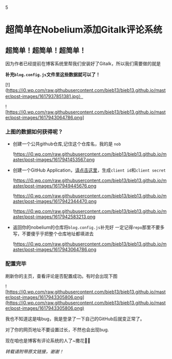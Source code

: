 5
# 超简单在Nobelium添加Gitalk评论系统

## 超简单！超简单！超简单！

因为作者已经提前在博客系统里帮我们安装好了Gitalk，所以我们需要做的就是

**补充`blog.config.js`文件里这些数据就可以了！**

[!](https://i0.wp.com/raw.githubusercontent.com/bieb13/bieb13.github.io/master/post-images/1617937851381.jpg）

![https://i0.wp.com/raw.githubusercontent.com/bieb13/bieb13.github.io/master/post-images/1617943064786.png]

### 上图的数据如何获得呢？

- 创建一个公共github仓库,记住这个仓库名，我的是 `nob`
    
    !https://i0.wp.com/raw.githubusercontent.com/bieb13/bieb13.github.io/master/post-images/1617941453567.png
    
- 创建一个GitHub Application，[请点击这里](https://github.com/settings/applications/new)，生成`client id`和`client secret`
    
    !https://i0.wp.com/raw.githubusercontent.com/bieb13/bieb13.github.io/master/post-images/1617949445676.png
    
    !https://i0.wp.com/raw.githubusercontent.com/bieb13/bieb13.github.io/master/post-images/1617942344470.png
    
    !https://i0.wp.com/raw.githubusercontent.com/bieb13/bieb13.github.io/master/post-images/1617942583213.png
    
- 返回你的nobelium的仓库将`blog.config.js`补充好
一定记得`repo`那里不要多写，不要傻乎乎把整个仓库地址都填进去
    
    !https://i0.wp.com/raw.githubusercontent.com/bieb13/bieb13.github.io/master/post-images/1617943064786.png
    

### 配置完毕

刷新你的主页，查看评论是否配置成功。有时会出现下图

![https://i0.wp.com/raw.githubusercontent.com/bieb13/bieb13.github.io/master/post-images/1617943305806.png](https://i0.wp.com/raw.githubusercontent.com/bieb13/bieb13.github.io/master/post-images/1617943305806.png)

我也不知道这是啥bug，我是登录了一下自己的GitHub后就变正常了。

对了你的网页地址不要设置过长，不然也会出现bug.

现在咱也是博客有评论系统的人了~撒花💐🌺

*转载请附带原文链接，谢谢！*